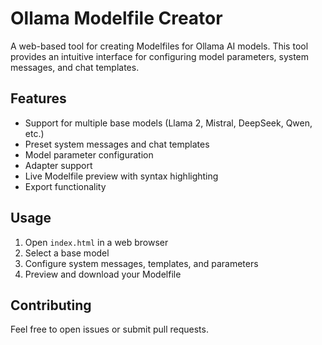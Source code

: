 # Ollama Modelfile Creator

A web-based tool for creating Modelfiles for Ollama AI models. This tool provides an intuitive interface for configuring model parameters, system messages, and chat templates.

## Features

- Support for multiple base models (Llama 2, Mistral, DeepSeek, Qwen, etc.)
- Preset system messages and chat templates
- Model parameter configuration
- Adapter support
- Live Modelfile preview with syntax highlighting
- Export functionality

## Usage

1. Open `index.html` in a web browser
2. Select a base model
3. Configure system messages, templates, and parameters
4. Preview and download your Modelfile

## Contributing

Feel free to open issues or submit pull requests.

